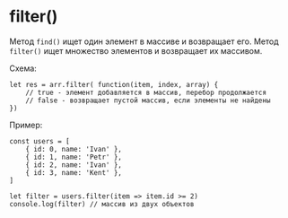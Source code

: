# filter()
Метод `find()` ищет один элемент в массиве и возвращает его. Метод `filter()` ищет множество элементов и возвращает их массивом.

Схема:

    let res = arr.filter( function(item, index, array) {
        // true - элемент добавляется в массив, перебор продолжается
        // false - возвращает пустой массив, если элементы не найдены
    })

Пример:

    const users = [
        { id: 0, name: 'Ivan' },
        { id: 1, name: 'Petr' },
        { id: 2, name: 'Ivan' },
        { id: 3, name: 'Kent' },
    ]

    let filter = users.filter(item => item.id >= 2)
    console.log(filter) // массив из двух объектов

